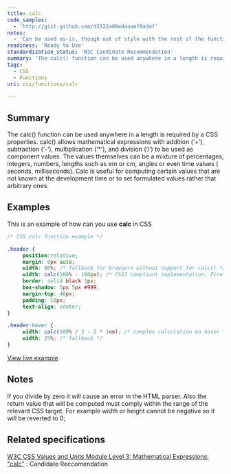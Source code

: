 ```yaml
---
title: calc
code_samples:
  - 'http://gist.github.com/d3322a08edaaaef9adaf'
notes:
  - 'Can be used as-is, though out of style with the rest of the function pages as it doesn''t list the others in related links.'
readiness: 'Ready to Use'
standardization_status: 'W3C Candidate Recommendation'
summary: 'The calc() function can be used anywhere in a length is required by a CSS properties. calc() allows mathematical expressions with addition (‘+’), subtraction (‘-’), multiplication (‘*’), and division (‘/’) to be used as component values. The values themselves can be a mixture of percentages, integers, numbers, lengths such as em or cm, angles or even time values ( seconds, milliseconds). Calc is useful for computing certain values that are not known at the development time or to set formulated values rather that arbitrary ones.'
tags:
  - CSS
  - Functions
uri: css/functions/calc

---
```

## Summary

The calc() function can be used anywhere in a length is required by a CSS properties. calc() allows mathematical expressions with addition (‘+’), subtraction (‘-’), multiplication (‘\*’), and division (‘/’) to be used as component values. The values themselves can be a mixture of percentages, integers, numbers, lengths such as em or cm, angles or even time values ( seconds, milliseconds). Calc is useful for computing certain values that are not known at the development time or to set formulated values rather that arbitrary ones.

## Examples

This is an example of how can you use **calc** in CSS

``` css
/* CSS calc function example */

.header {
     position:relative;
     margin: 0px auto;
     width: 80%; /* fallback for browsers without support for calc() */
     width: calc(100% - 100px); /* CSS3 compliant implementation; Firefox 16 and IE 9, and above */
     border: solid black 1px;
     box-shadow: 5px 5px #999;
     margin-top: 40px;
     padding: 10px;
     text-align: center;
}

.header:hover {
     width: calc(100% / 3 - 2 * 1em); /* complex calculation on hover */
     width: 25%; /* fallback */
}
```

[View live example](http://code.webplatform.org/gist/d3322a08edaaaef9adaf)

## Notes

If you divide by zero it will cause an error in the HTML parser. Also the return value that will be computed must comply within the range of the relevant CSS target. For example width or height cannot be negative so it will be reverted to 0;

## Related specifications

[W3C CSS Values and Units Module Level 3: Mathematical Expressions: "calc"](http://www.w3.org/TR/css3-values/#calc-notation)
:   Candidate Reccomendation
